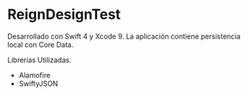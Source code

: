 # ReignDesignTest

Desarrollado con Swift 4 y Xcode 9.
La aplicación contiene persistencia local con Core Data.

Librerias Utilizadas.
- Alamofire
- SwiftyJSON
